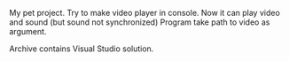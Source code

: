 My pet project. Try to make video player in console.
Now it can play video and sound (but sound not synchronized)
Program take path to video as argument.

Archive contains Visual Studio solution.
